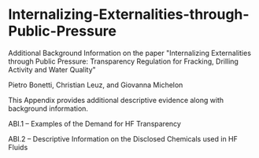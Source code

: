 # Internalizing-Externalities-through-Public-Pressure

Additional Background Information on the paper "Internalizing Externalities through Public Pressure: Transparency Regulation for Fracking, Drilling Activity and Water Quality"

Pietro Bonetti, Christian Leuz, and Giovanna Michelon

This Appendix provides additional descriptive evidence along with background information.

ABI.1 – Examples of the Demand for HF Transparency

ABI.2 – Descriptive Information on the Disclosed Chemicals used in HF Fluids
